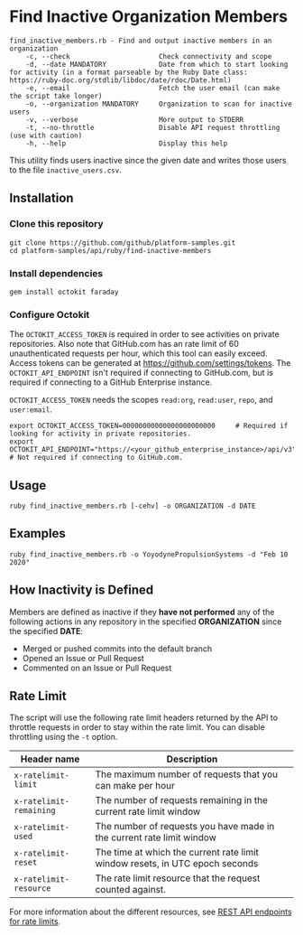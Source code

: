 # Find Inactive Organization Members

```
find_inactive_members.rb - Find and output inactive members in an organization
    -c, --check                      Check connectivity and scope
    -d, --date MANDATORY             Date from which to start looking for activity (in a format parseable by the Ruby Date class: https://ruby-doc.org/stdlib/libdoc/date/rdoc/Date.html)
    -e, --email                      Fetch the user email (can make the script take longer)
    -o, --organization MANDATORY     Organization to scan for inactive users
    -v, --verbose                    More output to STDERR
    -t, --no-throttle                Disable API request throttling (use with caution)
    -h, --help                       Display this help
```

This utility finds users inactive since the given date and writes those users to the file `inactive_users.csv`.

## Installation

### Clone this repository

```shell
git clone https://github.com/github/platform-samples.git
cd platform-samples/api/ruby/find-inactive-members
```

### Install dependencies

```shell
gem install octokit faraday
```

### Configure Octokit

The `OCTOKIT_ACCESS_TOKEN` is required in order to see activities on private repositories. Also note that GitHub.com has an rate limit of 60 unauthenticated requests per hour, which this tool can easily exceed. Access tokens can be generated at https://github.com/settings/tokens. The `OCTOKIT_API_ENDPOINT` isn't required if connecting to GitHub.com, but is required if connecting to a GitHub Enterprise instance.

`OCTOKIT_ACCESS_TOKEN` needs the scopes `read:org`, `read:user`, `repo`, and `user:email`.

```shell
export OCTOKIT_ACCESS_TOKEN=00000000000000000000000     # Required if looking for activity in private repositories. 
export OCTOKIT_API_ENDPOINT="https://<your_github_enterprise_instance>/api/v3" # Not required if connecting to GitHub.com.
```

## Usage

```
ruby find_inactive_members.rb [-cehv] -o ORGANIZATION -d DATE
```

## Examples
```
ruby find_inactive_members.rb -o YoyodynePropulsionSystems -d "Feb 10 2020"
```

## How Inactivity is Defined

Members are defined as inactive if they **have not performed** any of the following actions in any repository in the specified **ORGANIZATION** since the specified **DATE**: 

- Merged or pushed commits into the default branch
- Opened an Issue or Pull Request
- Commented on an Issue or Pull Request

## Rate Limit

The script will use the following rate limit headers returned by the API to throttle requests in order to stay within the rate limit.  You can disable throttling using the `-t` option.

| Header name | Description |
| --- | --- |
| `x-ratelimit-limit` | The maximum number of requests that you can make per hour |
| `x-ratelimit-remaining` | The number of requests remaining in the current rate limit window |
| `x-ratelimit-used` | The number of requests you have made in the current rate limit window |
| `x-ratelimit-reset` | The time at which the current rate limit window resets, in UTC epoch seconds |
| `x-ratelimit-resource` | The rate limit resource that the request counted against. |

For more information about the different resources, see [REST API endpoints for rate limits](https://docs.github.com/en/rest/rate-limit/rate-limit#get-rate-limit-status-for-the-authenticated-user). 